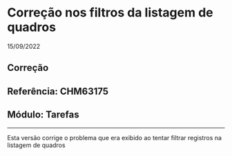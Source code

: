 # Correção nos filtros da listagem de quadros
15/09/2022
## Correção
## Referência: CHM63175
## Módulo: Tarefas
***

Esta versão corrige o problema que era exibido ao tentar filtrar registros na listagem de quadros